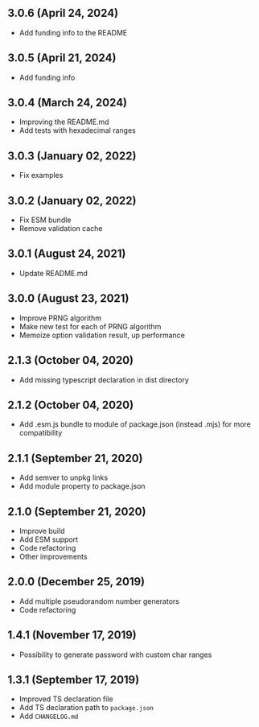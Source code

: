 ## 3.0.6 (April 24, 2024)
* Add funding info to the README

## 3.0.5 (April 21, 2024)
* Add funding info

## 3.0.4 (March 24, 2024)
* Improving the README.md
* Add tests with hexadecimal ranges

## 3.0.3 (January 02, 2022)
* Fix examples

## 3.0.2 (January 02, 2022)
* Fix ESM bundle
* Remove validation cache

## 3.0.1 (August 24, 2021)
* Update README.md

## 3.0.0 (August 23, 2021)
* Improve PRNG algorithm
* Make new test for each of PRNG algorithm
* Memoize option validation result, up performance

## 2.1.3 (October 04, 2020)
* Add missing typescript declaration in dist directory

## 2.1.2 (October 04, 2020)
* Add .esm.js bundle to module of package.json (instead .mjs) for more compatibility

## 2.1.1 (September 21, 2020)

* Add semver to unpkg links
* Add module property to package.json

## 2.1.0 (September 21, 2020)

* Improve build
* Add ESM support
* Code refactoring
* Other improvements

## 2.0.0 (December 25, 2019)

* Add multiple pseudorandom number generators
* Code refactoring

## 1.4.1 (November 17, 2019)

* Possibility to generate password with custom char ranges

## 1.3.1 (September 17, 2019)

* Improved TS declaration file
* Add TS declaration path to `package.json`
* Add `CHANGELOG.md`